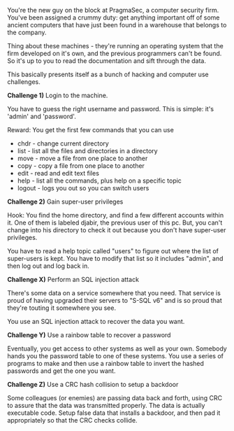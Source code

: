 You're the new guy on the block at PragmaSec, a computer security firm. You've been assigned a crummy duty: get anything
important off of some ancient computers that have just been found in a warehouse that belongs to the company.

Thing about these machines - they're running an operating system that the firm developed on it's own, and the previous
programmers can't be found. So it's up to you to read the documentation and sift through the data.

This basically presents itself as a bunch of hacking and computer use challenges.

**Challenge 1)** Login to the machine.

You have to guess the right username and password. This is simple: it's 'admin' and 'password'.

Reward: 
You get the first few commands that you can use
* chdr - change current directory
* list - list all the files and directories in a directory
* move - move a file from one place to another
* copy - copy a file from one place to another
* edit - read and edit text files
* help - list all the commands, plus help on a specific topic
* logout - logs you out so you can switch users
        
**Challenge 2)** Gain super-user privileges

Hook: You find the home directory, and find a few different accounts within it. One of them is labeled djabir, the
previous user of this pc. But, you can't change into his directory to check it out because you don't have super-user
privileges.

You have to read a help topic called "users" to figure out where the list of super-users is kept. You have to modify
that list so it includes "admin", and then log out and log back in.

**Challenge X)** Perform an SQL injection attack

There's some data on a service somewhere that you need. That service is proud of having upgraded their servers to "S-SQL v6" and is so proud that they're touting it somewhere you see.

You use an SQL injection attack to recover the data you want.

**Challenge Y)** Use a rainbow table to recover a password

Eventually, you get access to other systems as well as your own. Somebody hands you the password table to one of these systems. You use a series of programs to make and then use a rainbow table to invert the hashed passwords and get the one you want.

**Challenge Z)** Use a CRC hash collision to setup a backdoor

Some colleagues (or enemies) are passing data back and forth, using CRC to assure that the data was transmitted properly. The data is actually executable code. Setup false data that installs a backdoor, and then pad it appropriately so that the CRC checks collide.

